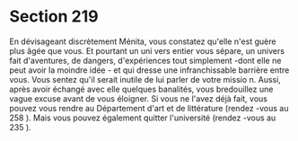 # Section 219

En dévisageant discrètement Ménita, vous constatez qu'elle n'est
guère plus âgée que vous. Et pourtant un uni vers entier vous
sépare, un univers fait d'aventures, de dangers, d'expériences
tout simplement -dont elle ne peut avoir la moindre idée - et qui
dresse une infranchissable barrière entre vous. Vous sentez qu'il
serait inutile de lui parler de votre missio n. Aussi, après avoir
échangé avec elle quelques banalités, vous bredouillez une vague
excuse avant de vous éloigner. Si vous ne l'avez déjà fait, vous
pouvez vous rendre au Département d'art et de littérature
(rendez -vous au 258 ). Mais vous pouvez également quitter
l'université (rendez -vous au 235 ).